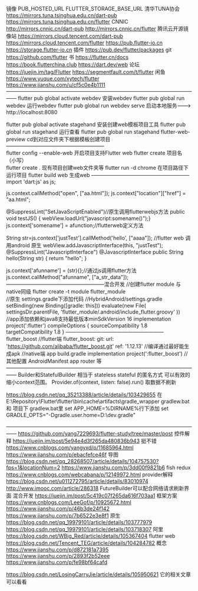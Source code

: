 镜像				 PUB_HOSTED_URL										FLUTTER_STORAGE_BASE_URL
清华TUNA协会	 https://mirrors.tuna.tsinghua.edu.cn/dart-pub	https://mirrors.tuna.tsinghua.edu.cn/flutter
CNNIC			 http://mirrors.cnnic.cn/dart-pub						http://mirrors.cnnic.cn/flutter
腾讯云开源镜像站 https://mirrors.cloud.tencent.com/dart-pub		https://mirrors.cloud.tencent.com/flutter
					 https://pub.flutter-io.cn								https://storage.flutter-io.cn
插件 https://pub.dev/flutter/packages git https://github.com/flutter 书 https://flutter.cn/docs https://book.flutterchina.club https://dart.dev/web
论坛 https://juejin.im/tag/Flutter https://segmentfault.com/t/flutter
闲鱼 https://www.yuque.com/xytech/flutter https://www.jianshu.com/u/cf5c0e4b1111 
——————————————————————————————————————
flutter pub global activate webdev  安装webdev
flutter pub global run webdev  运行webdev
flutter pub global run webdev serve 启动本地服务---> http://localhost:8080  

flutter pub global activate stagehand 安装创建web模板项目工具
flutter pub global run stagehand 运行查看
flutter pub global run stagehand flutter-web-preview     cd到对应文件夹下根据模板创建项目
———————————————————  
flutter config --enable-web 开启项目支持Flutter web
flutter create 项目名（小写）  
flutter create .  现有项目创建web文件夹等
flutter run -d chrome 在项目路径下运行项目
flutter build web 生成web
———————————————————
import 'dart:js' as js;

  js.context.callMethod("open", ["aa.html"]);
              js.context["location"]["href"] = "aa.html";

@SuppressLint("SetJavaScriptEnabled")//原生调用flutterwebjs方法
public void testJS() { webView.loadUrl("javascript:somename()");}
js.context['somename'] = afunction;//flutterweb定义方法

String str=js.context['justTest'].callMethod('hello', ["aaaa"]); //flutter web 调用android 原生
webView.addJavascriptInterface(this, "justTest");
@SuppressLint("JavascriptInterface")
    @JavascriptInterface
    public String hello(String str) { 
        return "hello"; }

js.context['afunname'] = (str){};//通过js调用flutter方法
js.context.callMethod("afunname", ["a_str_data"]);
———————————————————混合开发
//创建flutter module 与native同级
flutter create -t module flutter_module  
//原生 settings.gradle下添加代码
//HybridAndroid/settings.gradle
setBinding(new Binding([gradle: this]))
evaluate(new File(
        settingsDir.parentFile,
        'flutter_module/.android/include_flutter.groovy'
))
//app添加依赖和java8支持最低版本minSdkVersion 16
implementation project(':flutter')
compileOptions { 
        sourceCompatibility 1.8
        targetCompatibility 1.8
}
———————————————————flutter_boost
//flutter端
  flutter_boost:
    git:
      url: 'https://github.com/alibaba/flutter_boost.git'
      ref: '1.12.13'
//编译通过最好能生成apk
//native端 app build.gradle
	    implementation project(':flutter_boost')
//其他配置 AndroidManifest app router 等 
——————————————————————————————————————
Builder和StatefulBuilder 相当于 stateless stateful 的匿名方式 可以有效的缩小context范围。
Provider.of<ViewModel>(context, listen: false).run() 取数据不刷新

https://blog.csdn.net/qq_35213388/article/details/103429655
在E:\Repository\Flutter\flutter\bin\cache\artifacts\gradle_wrapper gradlew.bat
和
项目下 gradlew.bat里 set APP_HOME=%DIRNAME%行下添加
set GRADLE_OPTS="-Dgradle.user.home=D:\dev\.gradle"

——————————————————————————————————————
https://github.com/yang7229693/flutter-study/tree/master/post 控件解释
https://juejin.im/post/5e94e4d3f265da480836b943 挺不错
https://www.cnblogs.com/yangyxd/p/11685964.html  https://www.jianshu.com/p/ebacfefce46f 导图
https://blog.csdn.net/qq_28268507/article/details/104757530?fps=1&locationNum=2  https://www.jianshu.com/p/3dd00f9821b6 fish redux
https://www.cnblogs.com/webcabana/p/12149972.html provider解释
https://blog.csdn.net/u011272795/article/details/83010974  http://www.imooc.com/article/286318 FutureBuilder可以配合网络请求刷新界面
混合开发
https://juejin.im/post/5c419c07f265da616f703aa1 框架方案
https://www.cnblogs.com/LeeGof/p/10925672.html  https://www.jianshu.com/p/46b3de24f142  https://www.jianshu.com/p/7b6522e3e8f1 原生
https://blog.csdn.net/qq_19979101/article/details/103777979  https://blog.csdn.net/qq_19979101/article/details/103718307 阿里
https://blog.csdn.net/WBig_Red/article/details/105367404
flutter web 
https://blog.csdn.net/Tencent_TEG/article/details/104284782 概念
https://www.jianshu.com/p/d872181a7395  https://www.jianshu.com/p/2893f2b52eee  https://www.jianshu.com/p/fe98bf64cafd

https://blog.csdn.net/LosingCarryJie/article/details/105950621 它的相关文章可以看看